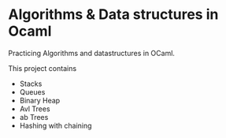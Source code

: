 # Algorithms & Data structures in Ocaml
Practicing Algorithms and datastructures in OCaml. 

This project contains
- Stacks
- Queues
- Binary Heap
- Avl Trees
- ab Trees
- Hashing with chaining
